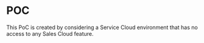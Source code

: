 # POC

This PoC is created by considering a Service Cloud environment that has no access to any Sales Cloud feature.
